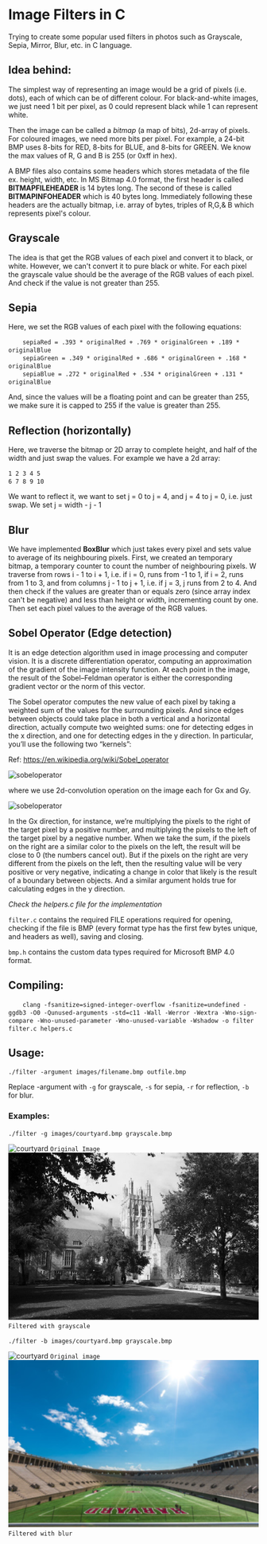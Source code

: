 # Image Filters in C
Trying to create some popular used filters in photos such as Grayscale, Sepia, Mirror, Blur, etc. in C language.

## Idea behind:

The simplest way of representing an image would be a grid of pixels (i.e. dots), each of which can be of different colour. For black-and-white images, we just need 1 bit per pixel, as 0 could represent black while 1 can represent white.

Then the image can be called a *bitmap* (a map of bits), 2d-array of pixels. For coloured images, we need more bits per pixel. For example, a 24-bit BMP uses 8-bits for RED, 8-bits for BLUE, and 8-bits for GREEN. We know the max values of R, G and B is 255 (or 0xff in hex).

A BMP files also contains some headers which stores metadata of the file ex. height, width, etc. In MS Bitmap 4.0 format, the first header is called **BITMAPFILEHEADER** is 14 bytes long. The second of these is called **BITMAPINFOHEADER** which is 40 bytes long. Immediately following these headers are the actually bitmap, i.e. array of bytes, triples of R,G,& B which represents pixel's colour. 


## Grayscale

The idea is that get the RGB values of each pixel and convert it to black, or white. However, we can't convert it to pure black or white. For each pixel the grayscale value should be the average of the RGB values of each pixel. And check if the value is not greater than 255.

## Sepia

Here, we set the RGB values of each pixel with the following equations:

```
    sepiaRed = .393 * originalRed + .769 * originalGreen + .189 * originalBlue
    sepiaGreen = .349 * originalRed + .686 * originalGreen + .168 * originalBlue
    sepiaBlue = .272 * originalRed + .534 * originalGreen + .131 * originalBlue
```

And, since the values will be a floating point and can be greater than 255, we make sure it is capped to 255 if the value is greater than 255.

## Reflection (horizontally)

Here, we traverse the bitmap or 2D array to complete height, and half of the width and just swap the values. For example we have a 2d array: 
```
1 2 3 4 5
6 7 8 9 10
```

We want to reflect it, we want to set j = 0 to j = 4, and j = 4 to j = 0, i.e. just swap. We set j = width - j - 1


## Blur

We have implemented **BoxBlur** which just takes every pixel and sets value to average of its neighbouring pixels.
First, we created an temporary bitmap, a temporary counter to count the number of neighbouring pixels. W traverse from rows i - 1 to i + 1, i.e. if i = 0, runs from -1 to 1, if i = 2, runs from 1 to 3, and from columns j - 1 to j + 1, i.e. if j = 3, j runs from 2 to 4. And then check if the values are greater than or equals zero (since array index can't be negative) and less than height or width, incrementing count by one. Then set each pixel values to the average of the RGB values.

## Sobel Operator (Edge detection)

It is an edge detection algorithm used in image processing and computer vision. It is a discrete differentiation operator, computing an approximation of the gradient of the image intensity function. At each point in the image, the result of the Sobel–Feldman operator is either the corresponding gradient vector or the norm of this vector.

The Sobel operator computes the new value of each pixel by taking a weighted sum of the values for the surrounding pixels. And since edges between objects could take place in both a vertical and a horizontal direction, actually compute two weighted sums: one for detecting edges in the x direction, and one for detecting edges in the y direction. In particular, you’ll use the following two “kernels”:

Ref: https://en.wikipedia.org/wiki/Sobel_operator

![sobeloperator](https://cs50.harvard.edu/x/2021/psets/4/filter/more/sobel.png)

where we use 2d-convolution operation on the image each for Gx and Gy.

![sobeloperator](https://wikimedia.org/api/rest_v1/media/math/render/svg/23ae6772c5f58751fc6014b71d6adafb30a31c79)

In the Gx direction, for instance, we’re multiplying the pixels to the right of the target pixel by a positive number, and multiplying the pixels to the left of the target pixel by a negative number. When we take the sum, if the pixels on the right are a similar color to the pixels on the left, the result will be close to 0 (the numbers cancel out). But if the pixels on the right are very different from the pixels on the left, then the resulting value will be very positive or very negative, indicating a change in color that likely is the result of a boundary between objects. And a similar argument holds true for calculating edges in the y direction.


*Check the helpers.c file for the implementation*

`filter.c` contains the required FILE operations required for opening, checking if the file is BMP (every format type has the first few bytes unique, and headers as well), saving and closing.

`bmp.h` contains the custom data types required for Microsoft BMP 4.0 format.

## Compiling:

```
	clang -fsanitize=signed-integer-overflow -fsanitize=undefined -ggdb3 -O0 -Qunused-arguments -std=c11 -Wall -Werror -Wextra -Wno-sign-compare -Wno-unused-parameter -Wno-unused-variable -Wshadow -o filter filter.c helpers.c
```

## Usage:

```
./filter -argument images/filename.bmp outfile.bmp
```

Replace -argument with `-g` for grayscale, `-s` for sepia, `-r` for reflection, `-b` for blur.

### Examples:

```
./filter -g images/courtyard.bmp grayscale.bmp
```
![courtyard](/images/courtyard.bmp) `Original Image`
![grayscale](/grayscale.bmp) `Filtered with grayscale`

```
./filter -b images/courtyard.bmp grayscale.bmp
```

![courtyard](/images/stadium.bmp) `Original image`
![courtyard](/blur.bmp) `Filtered with blur`
